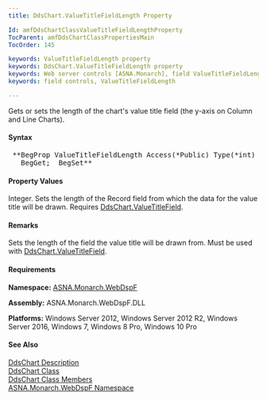 ```yaml
---
title: DdsChart.ValueTitleFieldLength Property

Id: amfDdsChartClassValueTitleFieldLengthProperty
TocParent: amfDdsChartClassPropertiesMain
TocOrder: 145

keywords: ValueTitleFieldLength property
keywords: DdsChart.ValueTitleFieldLength property
keywords: Web server controls [ASNA.Monarch], field ValueTitleFieldLength name
keywords: field controls, ValueTitleFieldLength

---
```


Gets or sets the length of the chart's value title field (the y-axis on Column and Line Charts).

#### Syntax
<pre class="prettyprint"> **BegProp ValueTitleFieldLength Access(*Public) Type(*int)
   BegGet;  BegSet** </pre>

#### Property Values
Integer. Sets the length of the Record field from which the data for the value title will be drawn. Requires [DdsChart.ValueTitleField](amfDdsChartClassValueTitleFieldProperty.html).

#### Remarks
Sets the length of the field the value title will be drawn from. Must be used with [DdsChart.ValueTitleField](amfDdsChartClassValueTitleFieldProperty.html).

#### Requirements
**Namespace:** [ASNA.Monarch.WebDspF](amfWebDspFNamespace.html)

**Assembly:** ASNA.Monarch.WebDspF.DLL

**Platforms:** Windows Server 2012, Windows Server 2012 R2, Windows Server 2016, Windows 7, Windows 8 Pro, Windows 10 Pro

#### See Also
[DdsChart Description](amfUnderstandingCharts.html)<br /> [ DdsChart Class](amfDdsChartClass.html) <br /> [ DdsChart Class Members](amfDdsChartClassMembers.html) <br /> [ ASNA.Monarch.WebDspF Namespace](amfWebDspFNamespace.html) 
